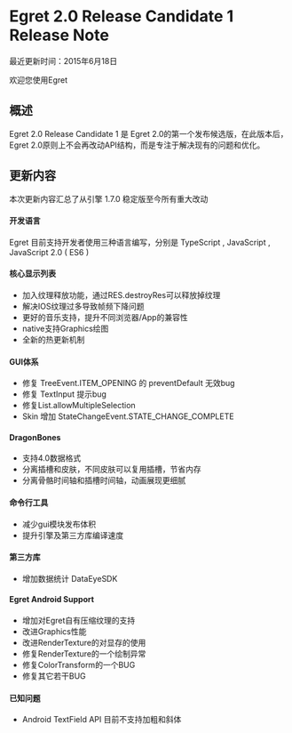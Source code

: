 Egret 2.0 Release Candidate 1 Release Note
===============================


最近更新时间：2015年6月18日

欢迎您使用Egret


## 概述

Egret 2.0 Release Candidate 1 是 Egret 2.0的第一个发布候选版，在此版本后，Egret 2.0原则上不会再改动API结构，而是专注于解决现有的问题和优化。

## 更新内容

本次更新内容汇总了从引擎 1.7.0 稳定版至今所有重大改动


#### 开发语言

Egret 目前支持开发者使用三种语言编写，分别是 TypeScript , JavaScript , JavaScript 2.0 ( ES6 )


#### 核心显示列表

* 加入纹理释放功能，通过RES.destroyRes可以释放掉纹理
* 解决IOS纹理过多导致帧频下降问题
* 更好的音乐支持，提升不同浏览器/App的兼容性
* native支持Graphics绘图
* 全新的热更新机制


#### GUI体系

* 修复 TreeEvent.ITEM_OPENING 的 preventDefault 无效bug
* 修复 TextInput 提示bug
* 修复List.allowMultipleSelection
* Skin 增加 StateChangeEvent.STATE_CHANGE_COMPLETE


#### DragonBones

* 支持4.0数据格式
* 分离插槽和皮肤，不同皮肤可以复用插槽，节省内存
* 分离骨骼时间轴和插槽时间轴，动画展现更细腻

#### 命令行工具

* 减少gui模块发布体积
* 提升引擎及第三方库编译速度

#### 第三方库

* 增加数据统计 DataEyeSDK


#### Egret Android Support

* 增加对Egret自有压缩纹理的支持
* 改进Graphics性能
* 改进RenderTexture的对显存的使用
* 修复RenderTexture的一个绘制异常
* 修复ColorTransform的一个BUG
* 修复其它若干BUG


#### 已知问题

* Android TextField API 目前不支持加粗和斜体